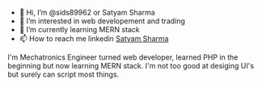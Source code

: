 - 👋 Hi, I’m @sids89962 or Satyam Sharma
- 👀 I’m interested in web developement and trading
- 🌱 I’m currently learning MERN stack
- 📫 How to reach me linkedin <a href="https://www.linkedin.com/in/satyamsharma1997/">Satyam Sharma</a>

I'm Mechatronics Engineer turned web developer, learned PHP in the beginning but now learning MERN stack. I'm not too good at desiging UI's but surely can script most things.
